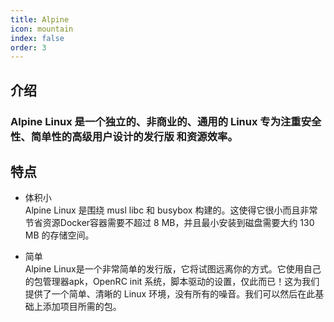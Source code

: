 ```yaml
---
title: Alpine
icon: mountain
index: false
order: 3
---
```


## 介绍

 ### Alpine Linux 是一个独立的、非商业的、通用的 Linux 专为注重安全性、简单性的高级用户设计的发行版 和资源效率。
 
## 特点

-  体积小  
  Alpine Linux 是围绕 musl libc 和 busybox 构建的。这使得它很小而且非常节省资源Docker容器需要不超过 8 MB，并且最小安装到磁盘需要大约 130 MB 的存储空间。

-  简单   
  Alpine Linux是一个非常简单的发行版，它将试图远离你的方式。它使用自己的包管理器apk，OpenRC init 系统，脚本驱动的设置，仅此而已！这为我们提供了一个简单、清晰的 Linux 环境，没有所有的噪音。我们可以然后在此基础上添加项目所需的包。



